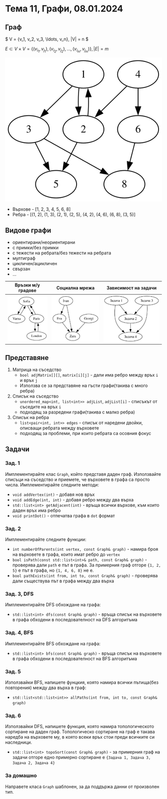 # Тема 11, Графи, 08.01.2024

## Граф

$ V = \{v_1, v_2, v_3, \ldots, v_n\}, |V| = n $

$Е \subset V \times V = \{(v_{i_1}, v_{j_1}), (v_{i_2}, v_{j_2}), \ldots, (v_{i_m}, v_{j_m})\}, |E| = m$

![graph](./content/sample-graph.svg)

* Върхове - [1, 2, 3, 4, 5, 6, 8]
* Ребра - [(1, 2), (1, 3), (2, 1), (2, 5), (4, 2), (4, 6), (6, 8), (3, 5)]

## Видове графи

* ориентирани/неориентирани
* с примки/без примки
* с тежести на ребрата/без тежести на ребрата
* мултиграф
* цикличен/ацикличен
* свързан
* ...


Връзки м/у градове           |  Социална мрежа | Зависимост на задачи
:-------------------------:|:-------------------------:|:-------------------------:
![cities](./content/cities-graph.svg) | ![social](./content/social-graph.svg) | ![tasks](./content/tasks-graph.svg)


## Представяне

1. Матрица на съседство
    * `bool adjMatrix[][]`, `matrix[i][j]` - дали има ребро между връх `i` и връх `j`
    * Използва се за представяне на гъсти графи(такива с много ребра) 
2. Списък на съседство
    * `unordered_map<int, list<int>> adjList`, `adjList[i]` - списъкът от съседите на връх `i`
    * подходящ за разредени графи(такива с малко ребра)
3. Списък на ребра
    * `list<pair<int, int>> edges` - списък от наредени двойки, описващи ребрата между върховете
    * подходящ за проблеми, при които ребрата са осовния фокус

## Задачи

### Зад. 1

Имплементирайте клас `Graph`, който представя даден граф. Използвайте списъци на съседство и приемете, че върховете в графа са просто числа. Имплементирайте следните методи:

* `void addVertex(int)` - добавя нов връх
* `void addEdge(int, int)` - добавя ребро между два върха
* `std::list<int> getAdjacent(int)` - връща всички върхове, към които даден връх има ребро
* `void printDot()` - отпечатва графа в `dot` формат

### Зад. 2

Имплементирайте следните функции:

* `int numberOfParents(int vertex, const Graph& graph)` - намира броя на върховете в графа, които имат ребро до `vertex`
* `bool isPath(const std::list<int>& path, const Graph& graph)` - проверява дали `path` e път в графа. За примерния граф отгоре `{1, 2, 5}` е път в графа, но `{1, 4, 6, 8}` не е.
* `bool pathExists(int from, int to, const Graph& graph)` - проверява дали съществува път в графа между два върха

### Зад. 3, DFS

Имплементирайте DFS обхождане на графа:

* `std::list<int> dfs(const Graph& graph)` - връща списък на върховете в графа обходени в последователност на DFS алгоритъма

### Зад. 4, BFS

Имплементирайте BFS обхождане на графа:

* `std::list<int> bfs(const Graph& graph)` - връща списък на върховете в графа обходени в последователност на BFS алгоритъма

### Зад. 5

Използвайки BFS, напишете фунцкия, която намира всички пътища(без повторения) между два върха в граф:

* `std::list<std::list<int>> allPaths(int from, int to, const Graph& graph)`

### Зад. 6

Използвайки DFS, напишете функция, която намира топологическото сортиране на даден граф. Топологическо сортиране на граф е такава наредба на върховете му, в която всеки връх стои преди всичките си наследници.

* `std::list<int> topoSort(const Graph& graph)` - за примерния граф на задачи отгоре едно примерно сортиране е `{Задача 1, Задача 3, Задача 2, Задача 4}`

### За домашно

Направете класа `Graph` шаблонен, за да поддържа данни от произволен тип.
		